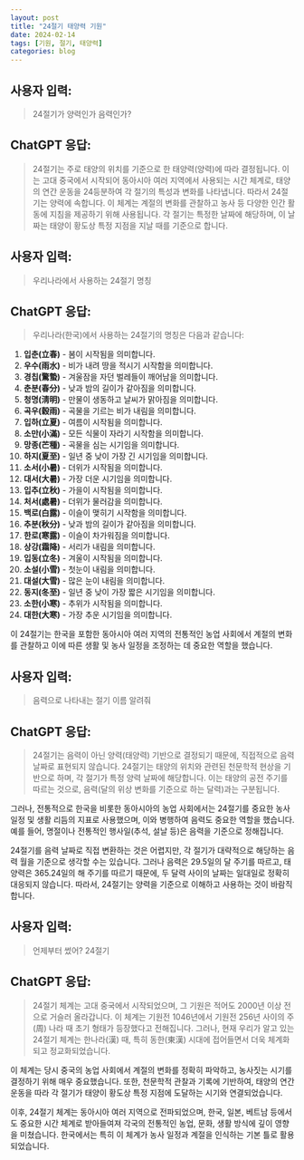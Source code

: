 ```yaml
---
layout: post
title: "24절기 태양력 기원"
date: 2024-02-14
tags: [기원, 절기, 태양력]
categories: blog
---
```


## 사용자 입력:
> 24절기가 양력인가 음력인가?

## ChatGPT 응답:
> 24절기는 주로 태양의 위치를 기준으로 한 태양력(양력)에 따라 결정됩니다. 이는 고대 중국에서 시작되어 동아시아 여러 지역에서 사용되는 시간 체계로, 태양의 연간 운동을 24등분하여 각 절기의 특성과 변화를 나타냅니다. 따라서 24절기는 양력에 속합니다. 이 체계는 계절의 변화를 관찰하고 농사 등 다양한 인간 활동에 지침을 제공하기 위해 사용됩니다. 각 절기는 특정한 날짜에 해당하며, 이 날짜는 태양이 황도상 특정 지점을 지날 때를 기준으로 합니다.

## 사용자 입력:
> 우리나라에서 사용하는 24절기 명칭

## ChatGPT 응답:
> 우리나라(한국)에서 사용하는 24절기의 명칭은 다음과 같습니다:

1. **입춘(立春)** - 봄이 시작됨을 의미합니다.
2. **우수(雨水)** - 비가 내려 땅을 적시기 시작함을 의미합니다.
3. **경칩(驚蟄)** - 겨울잠을 자던 벌레들이 깨어남을 의미합니다.
4. **춘분(春分)** - 낮과 밤의 길이가 같아짐을 의미합니다.
5. **청명(淸明)** - 만물이 생동하고 날씨가 맑아짐을 의미합니다.
6. **곡우(穀雨)** - 곡물을 기르는 비가 내림을 의미합니다.
7. **입하(立夏)** - 여름이 시작됨을 의미합니다.
8. **소만(小滿)** - 모든 식물이 자라기 시작함을 의미합니다.
9. **망종(芒種)** - 곡물을 심는 시기임을 의미합니다.
10. **하지(夏至)** - 일년 중 낮이 가장 긴 시기임을 의미합니다.
11. **소서(小暑)** - 더위가 시작됨을 의미합니다.
12. **대서(大暑)** - 가장 더운 시기임을 의미합니다.
13. **입추(立秋)** - 가을이 시작됨을 의미합니다.
14. **처서(處暑)** - 더위가 물러감을 의미합니다.
15. **백로(白露)** - 이슬이 맺히기 시작함을 의미합니다.
16. **추분(秋分)** - 낮과 밤의 길이가 같아짐을 의미합니다.
17. **한로(寒露)** - 이슬이 차가워짐을 의미합니다.
18. **상강(霜降)** - 서리가 내림을 의미합니다.
19. **입동(立冬)** - 겨울이 시작됨을 의미합니다.
20. **소설(小雪)** - 첫눈이 내림을 의미합니다.
21. **대설(大雪)** - 많은 눈이 내림을 의미합니다.
22. **동지(冬至)** - 일년 중 낮이 가장 짧은 시기임을 의미합니다.
23. **소한(小寒)** - 추위가 시작됨을 의미합니다.
24. **대한(大寒)** - 가장 추운 시기임을 의미합니다.

이 24절기는 한국을 포함한 동아시아 여러 지역의 전통적인 농업 사회에서 계절의 변화를 관찰하고 이에 따른 생활 및 농사 일정을 조정하는 데 중요한 역할을 했습니다.

## 사용자 입력:
> 음력으로 나타내는 절기 이름 알려줘

## ChatGPT 응답:
> 24절기는 음력이 아닌 양력(태양력) 기반으로 결정되기 때문에, 직접적으로 음력 날짜로 표현되지 않습니다. 24절기는 태양의 위치와 관련된 천문학적 현상을 기반으로 하며, 각 절기가 특정 양력 날짜에 해당합니다. 이는 태양의 공전 주기를 따르는 것으로, 음력(달의 위상 변화를 기준으로 하는 달력)과는 구분됩니다.

그러나, 전통적으로 한국을 비롯한 동아시아의 농업 사회에서는 24절기를 중요한 농사일정 및 생활 리듬의 지표로 사용했으며, 이와 병행하여 음력도 중요한 역할을 했습니다. 예를 들어, 명절이나 전통적인 행사일(추석, 설날 등)은 음력을 기준으로 정해집니다.

24절기를 음력 날짜로 직접 변환하는 것은 어렵지만, 각 절기가 대략적으로 해당하는 음력 월을 기준으로 생각할 수는 있습니다. 그러나 음력은 29.5일의 달 주기를 따르고, 태양력은 365.24일의 해 주기를 따르기 때문에, 두 달력 사이의 날짜는 일대일로 정확히 대응되지 않습니다. 따라서, 24절기는 양력을 기준으로 이해하고 사용하는 것이 바람직합니다.

## 사용자 입력:
> 언제부터 썼어? 24절기

## ChatGPT 응답:
> 24절기 체계는 고대 중국에서 시작되었으며, 그 기원은 적어도 2000년 이상 전으로 거슬러 올라갑니다. 이 체계는 기원전 1046년에서 기원전 256년 사이의 주(周) 나라 때 초기 형태가 등장했다고 전해집니다. 그러나, 현재 우리가 알고 있는 24절기 체계는 한나라(漢) 때, 특히 동한(東漢) 시대에 접어들면서 더욱 체계화되고 정교화되었습니다.

이 체계는 당시 중국의 농업 사회에서 계절의 변화를 정확히 파악하고, 농사짓는 시기를 결정하기 위해 매우 중요했습니다. 또한, 천문학적 관찰과 기록에 기반하여, 태양의 연간 운동을 따라 각 절기가 태양이 황도상 특정 지점에 도달하는 시기와 연결되었습니다.

이후, 24절기 체계는 동아시아 여러 지역으로 전파되었으며, 한국, 일본, 베트남 등에서도 중요한 시간 체계로 받아들여져 각국의 전통적인 농업, 문화, 생활 방식에 깊이 영향을 미쳤습니다. 한국에서는 특히 이 체계가 농사 일정과 계절을 인식하는 기본 틀로 활용되었습니다.

